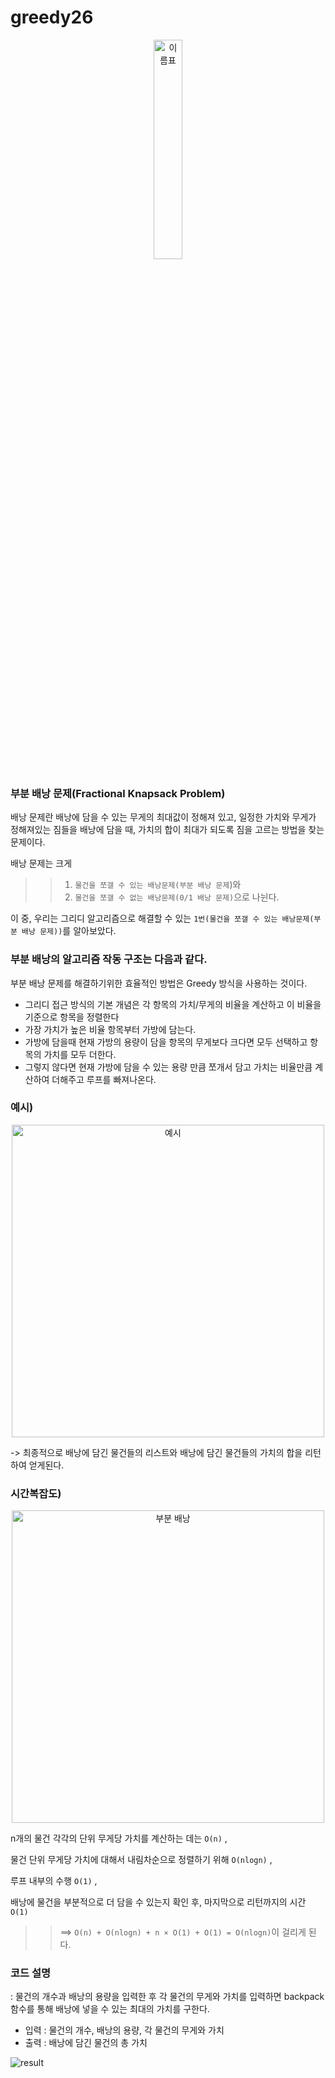 # greedy26
<p align="center"><img width="30%" alt="이름표" src="https://user-images.githubusercontent.com/80371590/114296062-11fdd180-9ae4-11eb-8832-cf359270f35c.jpg"></p>

### 부분 배낭 문제(Fractional Knapsack Problem)
배낭 문제란 배낭에 담을 수 있는 무게의 최대값이 정해져 있고, 일정한 가치와 무게가 정해져있는 짐들을 배낭에 담을 때, 가치의 합이 최대가 되도록 짐을 고르는 방법을 찾는 문제이다.

배낭 문제는 크게 
>> 1) `물건을 쪼갤 수 있는 배낭문제(부분 배낭 문제`)와
>> 2) `물건을 쪼갤 수 없는 배낭문제(0/1 배낭 문제)`으로 나뉜다.
>> 

이 중, 우리는 그리디 알고리즘으로 해결할 수 있는 `1번(물건을 쪼갤 수 있는 배낭문제(부분 배낭 문제))`를 알아보았다.
 
 
### 부분 배낭의 알고리즘 작동 구조는 다음과 같다.
  
  부분 배낭 문제를 해결하기위한 효율적인 방법은 Greedy 방식을 사용하는 것이다. 
  
- 그리디 접근 방식의 기본 개념은 각 항목의 가치/무게의 비율을 계산하고 이 비율을 기준으로 항목을 정렬한다
- 가장 가치가 높은 비율 항목부터 가방에 담는다. 
- 가방에 담을때 현재 가방의 용량이 담을 항목의 무게보다 크다면 모두 선택하고 항목의 가치를 모두 더한다.
- 그렇지 않다면 현재 가방에 담을 수 있는 용량 만큼 쪼개서 담고 가치는 비율만큼 계산하여 더해주고 루프를 빠져나온다.

### 예시)
<p align="center"><img width="500" alt="예시" src=https://user-images.githubusercontent.com/80371590/114306640-5a82b280-9b17-11eb-865b-d37fd06c21b6.png>
 
 ->  최종적으로 배낭에 담긴 물건들의 리스트와 배낭에 담긴 물건들의 가치의 합을 리턴하여 얻게된다.


### 시간복잡도)

<p align="center"><img width="500" alt="부분 배낭" src=https://user-images.githubusercontent.com/80371590/114297319-e500ed00-9aea-11eb-865b-5a673d8e6a0c.png>
  
  n개의 물건 각각의 단위 무게당 가치를 계산하는 데는 `O(n)` , 
  
  물건 단위 무게당 가치에 대해서 내림차순으로 정렬하기 위해 `O(nlogn)` ,
  
  루프 내부의 수행 `O(1)` ,
  
  배낭에 물건을 부분적으로 더 담을 수 있는지 확인 후, 마지막으로 리턴까지의 시간 `O(1)`
 >> ==> `O(n) + O(nlogn) + n × O(1) + O(1) = O(nlogn)`이 걸리게 된다.

### 코드 설명
: 물건의 개수과 배낭의 용량을 입력한 후 각 물건의 무게와 가치를 입력하면 backpack 함수를 통해 배낭에 넣을 수 있는 최대의 가치를 구한다.
- 입력 : 물건의 개수, 배낭의 용량, 각 물건의 무게와 가치
- 출력 : 배낭에 담긴 물건의 총 가치

![result](https://postfiles.pstatic.net/MjAyMTA0MTFfMjEz/MDAxNjE4MTQ2Nzc5ODU1.kQwzLAPijzIhsU2nwWITjVwx_ztXof658rvpNjGGWGwg.Bo7ni4qUMp6UFE2BZgGJ1F8Q4MMm9WPdvElDDAESA68g.PNG.hongsubakgame/image.png?type=w966)

